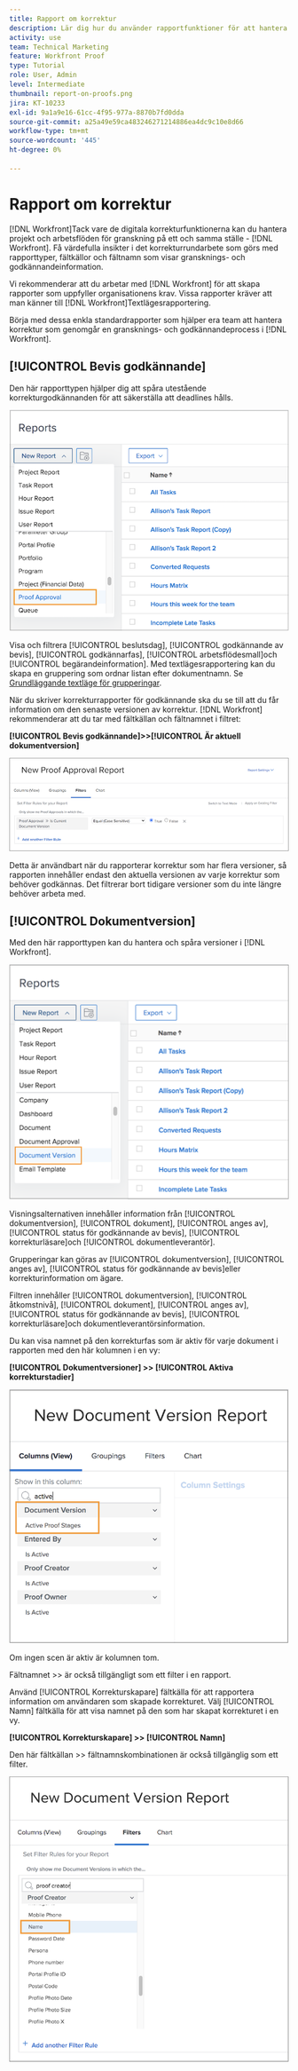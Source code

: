 ```yaml
---
title: Rapport om korrektur
description: Lär dig hur du använder rapportfunktioner för att hantera korrekturförloppet.
activity: use
team: Technical Marketing
feature: Workfront Proof
type: Tutorial
role: User, Admin
level: Intermediate
thumbnail: report-on-proofs.png
jira: KT-10233
exl-id: 9a1a9e16-61cc-4f95-977a-8870b7fd0dda
source-git-commit: a25a49e59ca483246271214886ea4dc9c10e8d66
workflow-type: tm+mt
source-wordcount: '445'
ht-degree: 0%

---
```


# Rapport om korrektur

[!DNL Workfront]Tack vare de digitala korrekturfunktionerna kan du hantera projekt och arbetsflöden för granskning på ett och samma ställe - [!DNL Workfront]. Få värdefulla insikter i det korrekturrundarbete som görs med rapporttyper, fältkällor och fältnamn som visar gransknings- och godkännandeinformation.

Vi rekommenderar att du arbetar med [!DNL Workfront] för att skapa rapporter som uppfyller organisationens krav. Vissa rapporter kräver att man känner till [!DNL Workfront]Textlägesrapportering.

Börja med dessa enkla standardrapporter som hjälper era team att hantera korrektur som genomgår en gransknings- och godkännandeprocess i [!DNL Workfront].

## [!UICONTROL Bevis godkännande]

Den här rapporttypen hjälper dig att spåra utestående korrekturgodkännanden för att säkerställa att deadlines hålls.

![Välj [!UICONTROL Bevis godkännande] från [!UICONTROL Ny rapport] nedrullningsbar meny](assets/proof-system-setups-proof-approval-report.png)

Visa och filtrera [!UICONTROL beslutsdag], [!UICONTROL godkännande av bevis], [!UICONTROL godkännarfas], [!UICONTROL arbetsflödesmall]och [!UICONTROL begärandeinformation]. Med textlägesrapportering kan du skapa en gruppering som ordnar listan efter dokumentnamn. Se [Grundläggande textläge för grupperingar](https://experienceleague.adobe.com/docs/workfront-learn/tutorials-workfront/reporting/intermediate-reporting/basic-text-mode-for-groupings.html?lang=en).

När du skriver korrekturrapporter för godkännande ska du se till att du får information om den senaste versionen av korrektur. [!DNL Workfront] rekommenderar att du tar med fältkällan och fältnamnet i filtret:

**[!UICONTROL Bevis godkännande]>>[!UICONTROL Är aktuell dokumentversion]**

![Fliken Filter i Report Builder](assets/proof-system-setups-proof-approval-report-is-current-version.png)

Detta är användbart när du rapporterar korrektur som har flera versioner, så rapporten innehåller endast den aktuella versionen av varje korrektur som behöver godkännas. Det filtrerar bort tidigare versioner som du inte längre behöver arbeta med.

## [!UICONTROL Dokumentversion]

Med den här rapporttypen kan du hantera och spåra versioner i [!DNL Workfront].

![Välj [!UICONTROL Dokumentversion] från [!UICONTROL Ny rapport] nedrullningsbar meny](assets/proof-system-setups-document-version-report.png)

Visningsalternativen innehåller information från [!UICONTROL dokumentversion], [!UICONTROL dokument], [!UICONTROL anges av], [!UICONTROL status för godkännande av bevis], [!UICONTROL korrekturläsare]och [!UICONTROL dokumentleverantör].

Grupperingar kan göras av [!UICONTROL dokumentversion], [!UICONTROL anges av], [!UICONTROL status för godkännande av bevis]eller korrekturinformation om ägare.

Filtren innehåller [!UICONTROL dokumentversion], [!UICONTROL åtkomstnivå], [!UICONTROL dokument], [!UICONTROL anges av], [!UICONTROL status för godkännande av bevis], [!UICONTROL korrekturläsare]och dokumentleverantörsinformation.

Du kan visa namnet på den korrekturfas som är aktiv för varje dokument i rapporten med den här kolumnen i en vy:

**[!UICONTROL Dokumentversioner] >> [!UICONTROL Aktiva korrekturstadier]**

![Fliken Filter i Report Builder](assets/proof-system-setups-active-proof-stages.png)

Om ingen scen är aktiv är kolumnen tom.

Fältnamnet >> är också tillgängligt som ett filter i en rapport.

Använd [!UICONTROL Korrekturskapare] fältkälla för att rapportera information om användaren som skapade korrekturet. Välj [!UICONTROL Namn] fältkälla för att visa namnet på den som har skapat korrekturet i en vy.

**[!UICONTROL Korrekturskapare] >> [!UICONTROL Namn]**

Den här fältkällan >> fältnamnskombinationen är också tillgänglig som ett filter.

![Fliken Filter i Report Builder](assets/proof-system-setups-proof-creator-name.png)

<!--
Learn More Icon
Learn how to create reports in [!DNL Workfront] with the Report Creation class.
Access to proofing functionality
-->
